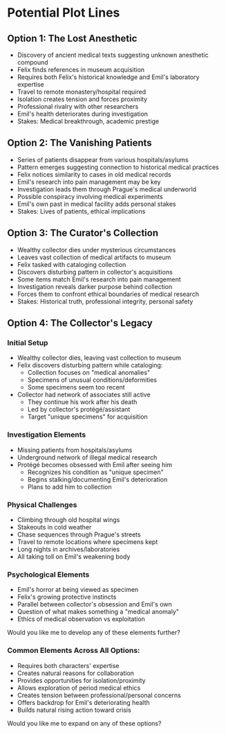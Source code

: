 # Potential Plot Lines

## Option 1: The Lost Anesthetic
- Discovery of ancient medical texts suggesting unknown anesthetic compound
- Felix finds references in museum acquisition
- Requires both Felix's historical knowledge and Emil's laboratory expertise
- Travel to remote monastery/hospital required
- Isolation creates tension and forces proximity
- Professional rivalry with other researchers
- Emil's health deteriorates during investigation
- Stakes: Medical breakthrough, academic prestige

## Option 2: The Vanishing Patients
- Series of patients disappear from various hospitals/asylums
- Pattern emerges suggesting connection to historical medical practices
- Felix notices similarity to cases in old medical records
- Emil's research into pain management may be key
- Investigation leads them through Prague's medical underworld
- Possible conspiracy involving medical experiments
- Emil's own past in medical facility adds personal stakes
- Stakes: Lives of patients, ethical implications

## Option 3: The Curator's Collection
- Wealthy collector dies under mysterious circumstances
- Leaves vast collection of medical artifacts to museum
- Felix tasked with cataloging collection
- Discovers disturbing pattern in collector's acquisitions
- Some items match Emil's research into pain management
- Investigation reveals darker purpose behind collection
- Forces them to confront ethical boundaries of medical research
- Stakes: Historical truth, professional integrity, personal safety

## Option 4: The Collector's Legacy

### Initial Setup
- Wealthy collector dies, leaving vast collection to museum
- Felix discovers disturbing pattern while cataloging:
  - Collection focuses on "medical anomalies"
  - Specimens of unusual conditions/deformities
  - Some specimens seem too recent
- Collector had network of associates still active
  - They continue his work after his death
  - Led by collector's protégé/assistant
  - Target "unique specimens" for acquisition

### Investigation Elements
- Missing patients from hospitals/asylums
- Underground network of illegal medical research
- Protégé becomes obsessed with Emil after seeing him
  - Recognizes his condition as "unique specimen"
  - Begins stalking/documenting Emil's deterioration
  - Plans to add him to collection

### Physical Challenges
- Climbing through old hospital wings
- Stakeouts in cold weather
- Chase sequences through Prague's streets
- Travel to remote locations where specimens kept
- Long nights in archives/laboratories
- All taking toll on Emil's weakening body

### Psychological Elements
- Emil's horror at being viewed as specimen
- Felix's growing protective instincts
- Parallel between collector's obsession and Emil's own
- Question of what makes something a "medical anomaly"
- Ethics of medical observation vs exploitation

Would you like me to develop any of these elements further?

### Common Elements Across All Options:
- Requires both characters' expertise
- Creates natural reasons for collaboration
- Provides opportunities for isolation/proximity
- Allows exploration of period medical ethics
- Creates tension between professional/personal concerns
- Offers backdrop for Emil's deteriorating health
- Builds natural rising action toward crisis

Would you like me to expand on any of these options? 